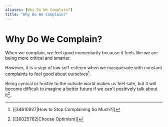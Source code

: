 ```yaml
---
aliases: [Why Do We Complain?]
title: "Why Do We Complain?"
---
```


# Why Do We Complain?

When we complain, we feel good momentarily because it feels like we are being more critical and smarter.

However, it is a sign of low self-esteem when we masquerade with constant complaints to feel good about ourselves[^1].

Being cynical or hostile to the outside world makes us feel safe, but it will become difficult to imagine a better future if we can't positively talk about it[^2].

[^1]: [[34610927|How to Stop Complaining So Much?]]
[^2]: [[36025762|Choose Optimism]]